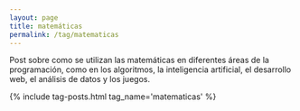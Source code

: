 ```yaml
---
layout: page
title: matemáticas
permalink: /tag/matematicas
---
```


Post sobre como se utilizan las matemáticas en diferentes áreas de la programación, como en los algoritmos, la inteligencia artificial, el desarrollo web, el análisis de datos y los juegos.

{% include tag-posts.html tag_name='matematicas'  %}